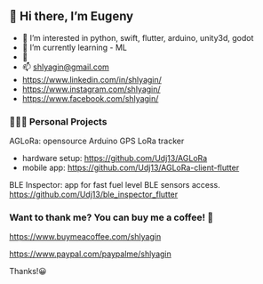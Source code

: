 ## 👋 Hi there, I’m Eugeny

- 👀 I’m interested in python, swift, flutter, arduino, unity3d, godot
- 🌱 I’m currently learning - ML
- 💞️ 
- 📫 shlyagin@gmail.com
- https://www.linkedin.com/in/shlyagin/
- https://www.instagram.com/shlyagin/
- https://www.facebook.com/shlyagin/


 

### 👨🏻‍💻 Personal Projects

AGLoRa: opensource Arduino GPS LoRa tracker 
- hardware setup: https://github.com/Udj13/AGLoRa 
- mobile app: https://github.com/Udj13/AGLoRa-client-flutter

BLE Inspector: app for fast fuel level BLE sensors access. https://github.com/Udj13/ble_inspector_flutter



### Want to thank me? You can buy me a coffee! 🍕

https://www.buymeacoffee.com/shlyagin

https://www.paypal.com/paypalme/shlyagin


Thanks!😀

<!---
Udj13/Udj13 is a ✨ special ✨ repository because its `README.md` (this file) appears on your GitHub profile.
You can click the Preview link to take a look at your changes.
--->

